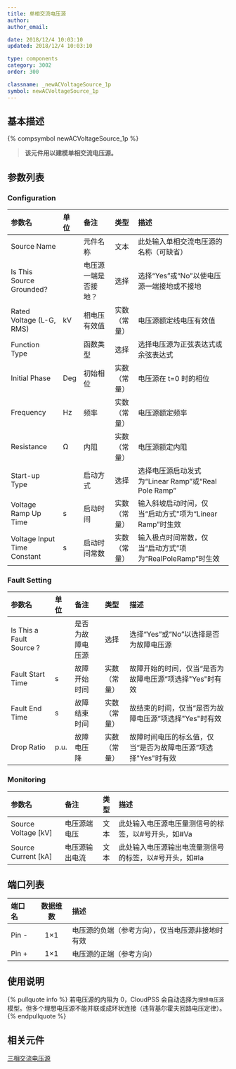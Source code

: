 ```yaml
---
title: 单相交流电压源
author:
author_email:

date: 2018/12/4 10:03:10
updated: 2018/12/4 10:03:10

type: components
category: 3002
order: 300

classname: _newACVoltageSource_1p
symbol: newACVoltageSource_1p
---
```


## 基本描述

{% compsymbol newACVoltageSource_1p %}

> **该元件用以建模单相交流电压源。**

## 参数列表

### Configuration

| 参数名                      | 单位 | 备注                 |     类型     | 描述                                                     |
| :-------------------------- | :--- | :------------------- | :----------: | :------------------------------------------------------- |
| Source Name                 |      | 元件名称             |     文本     | 此处输入单相交流电压源的名称（可缺省）                   |
| Is This Source Grounded?    |      | 电压源一端是否接地？ |     选择     | 选择“Yes”或“No”以使电压源一端接地或不接地                |
| Rated Voltage (L-G, RMS)    | kV   | 相电压有效值         | 实数（常量） | 电压源额定线电压有效值                                   |
| Function Type               |      | 函数类型             |     选择     | 选择电压源为正弦表达式或余弦表达式                       |
| Initial Phase               | Deg  | 初始相位             | 实数（常量） | 电压源在 t=0 时的相位                                    |
| Frequency                   | Hz   | 频率                 | 实数（常量） | 电压源额定频率                                           |
| Resistance                  | Ω    | 内阻                 | 实数（常量） | 电压源额定内阻                                           |
| Start-up Type               |      | 启动方式             |     选择     | 选择电压源启动发式为“Linear Ramp”或“Real Pole Ramp”      |
| Voltage Ramp Up Time        | s    | 启动时间             | 实数（常量） | 输入斜坡启动时间，仅当“启动方式"项为“Linear Ramp”时生效  |
| Voltage Input Time Constant | s    | 启动时间常数         | 实数（常量） | 输入极点时间常数，仅当“启动方式”项为“RealPoleRamp”时生效 |

### Fault Setting

| 参数名                   | 单位 | 备注             |     类型     | 描述                                                          |
| :----------------------- | :--- | :--------------- | :----------: | :------------------------------------------------------------ |
| Is This a Fault Source ? |      | 是否为故障电压源 |     选择     | 选择“Yes”或“No”以选择是否为故障电压源                         |
| Fault Start Time         | s    | 故障开始时间     | 实数（常量） | 故障开始的时间，仅当“是否为故障电压源”项选择"Yes"时有效       |
| Fault End Time           | s    | 故障结束时间     | 实数（常量） | 故结束的时间，仅当“是否为故障电压源”项选择"Yes"时有效         |
| Drop Ratio               | p.u. | 故障电压降       | 实数（常量） | 故障时间电压的标幺值，仅当“是否为故障电压源”项选择"Yes"时有效 |

### Monitoring

| 参数名                | 备注           | 类型 | 描述                                                   |
| :-------------------- | :------------- | :--: | :----------------------------------------------------- |
| Source Voltage \[kV\] | 电压源端电压   | 文本 | 此处输入电压源电压量测信号的标签，以#号开头，如#Va     |
| Source Current \[kA\] | 电压源输出电流 | 文本 | 此处输入电压源输出电流量测信号的标签，以#号开头，如#Ia |

## 端口列表

| 端口名 | 数据维数 | 描述                                             |
| :----- | :------: | :----------------------------------------------- |
| Pin -  |   1×1    | 电压源的负端（参考方向），仅当电压源非接地时有效 |
| Pin +  |   1×1    | 电压源的正端（参考方向）                         |

## 使用说明

{% pullquote info %}
若电压源的内阻为 0，CloudPSS 会自动选择为`理想电压源`模型。但多个理想电压源不能并联或成环状连接（违背基尔霍夫回路电压定律）。
{% endpullquote %}

## 相关元件

[三相交流电压源](comp_newACVoltageSource_3p.md)
